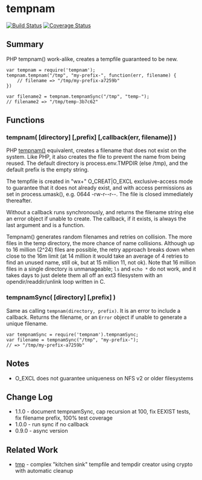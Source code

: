 tempnam
=======

[![Build Status](https://api.travis-ci.org/andrasq/node-tempnam.svg?branch=master)](https://travis-ci.org/andrasq/node-tempnam?branch=master)
[![Coverage Status](https://codecov.io/github/andrasq/node-tempnam/coverage.svg?branch=master)](https://codecov.io/github/andrasq/node-tempnam?branch=master)

## Summary

PHP tempnam() work-alike, creates a tempfile guaranteed to be new.

    var tempnam = require('tempnam');
    tempnam.tempnam("/tmp", "my-prefix-", function(err, filename) {
        // filename => "/tmp/my-prefix-a7259b"
    })

    var filename2 = tempnam.tempnamSync("/tmp", "temp-");
    // filename2 => "/tmp/temp-3b7c62"


## Functions

### tempnam( [directory] [,prefix] [,callback(err, filename)] )

PHP [tempnam()](http://php.net/manual/en/function.tempnam.php) equivalent,
creates a filename that does not exist on the
system.  Like PHP, it also creates the file to prevent the name from
being reused.  The default directory is process.env.TMPDIR (else /tmp),
and the default prefix is the empty string.

The tempfile is created in "wx+" O_CREAT|O_EXCL exclusive-access mode to
guarantee that it does not already exist, and with access permissions as set in
process.umask(), e.g. 0644 -rw-r--r--.  The file is closed immediately
thereafter.

Without a callback runs synchronously, and returns the filename string else an
error object if unable to create.  The callback, if it exists, is always the
last argument and is a function.

Tempnam() generates random filenames and retries on collision.  The more files
in the temp directory, the more chance of name collisions.  Although up to 16
million (2^24) files are possible, the retry approach breaks down when close
to the 16m limit (at 14 million it would take an average of 4 retries to find
an unused name, still ok, but at 15 million 11, not ok).  Note that 16 million
files in a single directory is unmanageable; `ls` and `echo *` do not work,
and it takes days to just delete them all off an ext3 filesystem with an
opendir/readdir/unlink loop written in C.

### tempnamSync( [directory] [,prefix] )

Same as calling `tempnam(directory, prefix)`.  It is an error to include a
callback.  Returns the filename, or an `Error` object if unable to generate a
unique filename.

    var tempnamSync = require('tempnam').tempnamSync;
    var filename = tempnamSync("/tmp", "my-prefix-");
    // => "/tmp/my-prefix-a7259b"


## Notes

- O_EXCL does not guarantee uniqueness on NFS v2 or older filesystems


## Change Log

- 1.1.0 - document tempnamSync, cap recursion at 100, fix EEXIST tests, fix filename prefix, 100% test coverage
- 1.0.0 - run sync if no callback
- 0.9.0 - async version

## Related Work

- [tmp](https://npmjs.com/package/tmp) - complex "kitchen sink" tempfile and tempdir creator using crypto with automatic cleanup
